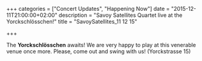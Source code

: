 +++
categories = ["Concert Updates", "Happening Now"]
date = "2015-12-11T21:00:00+02:00"
description = "Savoy Satellites Quartet live at the Yorckschlösschen!"
title = "SavoySatellites_11 12 15"

+++

The **Yorckschlösschen** awaits! We are very happy to play at this venerable venue once more. Please, come out and swing with us! (Yorckstrasse 15)
